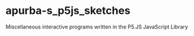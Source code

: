 # apurba-s_p5js_sketches
Miscellaneous interactive programs written in the P5.JS JavaScript Library
